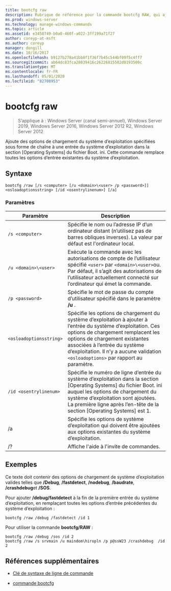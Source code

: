 ```yaml
---
title: bootcfg raw
description: Rubrique de référence pour la commande bootcfg RAW, qui ajoute des options de chargement du système d’exploitation, spécifiées sous forme de chaîne, à une entrée du système d’exploitation dans la section système d’exploitation du fichier Boot. ini.
ms.prod: windows-server
ms.technology: manage-windows-commands
ms.topic: article
ms.assetid: e3458749-b0a0-460f-a022-3ff199a71f27
author: coreyp-at-msft
ms.author: coreyp
manager: dongill
ms.date: 10/16/2017
ms.openlocfilehash: b9127b278a41bb8f1f36f7b45c544bf09f5c4ff7
ms.sourcegitcommit: ab64dc83fca28039416c26226815502d0193500c
ms.translationtype: MT
ms.contentlocale: fr-FR
ms.lasthandoff: 05/01/2020
ms.locfileid: "82708953"
---
```

# <a name="bootcfg-raw"></a>bootcfg raw

> S’applique à : Windows Server (canal semi-annuel), Windows Server 2019, Windows Server 2016, Windows Server 2012 R2, Windows Server 2012

Ajoute des options de chargement du système d’exploitation spécifiées sous forme de chaîne à une entrée du système d’exploitation dans la section [Operating Systems] du fichier Boot. ini. Cette commande remplace toutes les options d’entrée existantes du système d’exploitation.

## <a name="syntax"></a>Syntaxe

```
bootcfg /raw [/s <computer> [/u <domain>\<user> /p <password>]] <osloadoptionsstring> [/id <osentrylinenum>] [/a]
```

### <a name="parameters"></a>Paramètres

| Paramètre | Description |
| --------- | ----------- |
| `/s <computer>` | Spécifie le nom ou l’adresse IP d’un ordinateur distant (n’utilisez pas de barres obliques inverses). La valeur par défaut est l'ordinateur local. |
| `/u <domain>\<user>`  | Exécute la commande avec les autorisations de compte de l’utilisateur spécifié `<user>` par `<domain>\<user>`ou. Par défaut, il s’agit des autorisations de l’utilisateur actuellement connecté sur l’ordinateur qui émet la commande. |
| `/p <password>` | Spécifie le mot de passe du compte d’utilisateur spécifié dans le paramètre **/u** . |
| `<osloadoptionsstring>` | Spécifie les options de chargement du système d’exploitation à ajouter à l’entrée du système d’exploitation. Ces options de chargement remplacent les options de chargement existantes associées à l’entrée du système d’exploitation. Il n’y a aucune validation `<osloadoptions>` par rapport au paramètre.
| `/id <osentrylinenum>` | Spécifie le numéro de ligne d’entrée du système d’exploitation dans la section [Operating Systems] du fichier Boot. ini auquel les options de chargement du système d’exploitation sont ajoutées. La première ligne après l’en-tête de la section [Operating Systems] est 1. |
| /a | Spécifie les options de système d’exploitation qui doivent être ajoutées aux options existantes du système d’exploitation. |
| /? | Affiche l'aide à l'invite de commandes. |

## <a name="examples"></a>Exemples

Ce texte doit contenir des options de chargement de système d’exploitation valides telles que **/Debug**, **/fastdetect**, **/nodebug**, **/baudrate**, **/crashdebug**et **/SOS**.

Pour ajouter **/debug/fastdetect** à la fin de la première entrée du système d’exploitation, en remplaçant toutes les options d’entrée précédentes du système d’exploitation :

```
bootcfg /raw /debug /fastdetect /id 1
```

Pour utiliser la commande **bootcfg/RAW** :

```
bootcfg /raw /debug /sos /id 2
bootcfg /raw /s srvmain /u maindom\hiropln /p p@ssW23 /crashdebug  /id 2
```

## <a name="additional-references"></a>Références supplémentaires

- [Clé de syntaxe de ligne de commande](command-line-syntax-key.md)

- [commande bootcfg](bootcfg.md)
